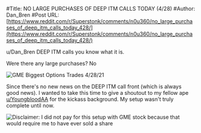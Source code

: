 #Title: NO LARGE PURCHASES OF DEEP ITM CALLS TODAY (4/28)
#Author: Dan_Bren
#Post URL: [https://www.reddit.com/r/Superstonk/comments/n0u360/no_large_purchases_of_deep_itm_calls_today_428/](https://www.reddit.com/r/Superstonk/comments/n0u360/no_large_purchases_of_deep_itm_calls_today_428/)


u/Dan_Bren DEEP ITM calls you know what it is.

Were there any large purchases? No

![GME Biggest Options Trades 4/28/21](https://preview.redd.it/otxd0ghen0w61.png?width=1223&format=png&auto=webp&s=edf36746144054f0251f435f5291353fbbe982da)

Since there's no new news on the DEEP ITM call front (which is always good news). I wanted to take this time to give a shoutout to my fellow ape [u/YoungbloodAA](https://www.reddit.com/user/YoungbloodAA/) for the kickass background. My setup wasn't truly complete until now.

![Disclaimer: I did not pay for this setup with GME stock because that would require me to have ever sold a share](https://preview.redd.it/kbmp96lzo0w61.jpg?width=3818&format=pjpg&auto=webp&s=540511231bf94874a88b3e04d0a0d70e06dd5e76)